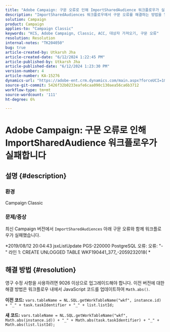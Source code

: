 ```yaml
---
title: "Adobe Campaign: 구문 오류로 인해 ImportSharedAudience 워크플로우가 실패합니다."
description: "ImportSharedAudiences 워크플로우에서 구문 오류를 해결하는 방법을 알아봅니다."
solution: Campaign
product: Campaign
applies-to: "Campaign Classic"
keywords: "KCS, Adobe Campaign, Classic, ACC, 대상자 가져오기, 구문 오류"
resolution: Resolution
internal-notes: "TK204050"
bug: true
article-created-by: Utkarsh Jha
article-created-date: "6/12/2024 1:22:45 PM"
article-published-by: Utkarsh Jha
article-published-date: "6/12/2024 1:23:30 PM"
version-number: 4
article-number: KA-15276
dynamics-url: "https://adobe-ent.crm.dynamics.com/main.aspx?forceUCI=1&pagetype=entityrecord&etn=knowledgearticle&id=f75670d8-be28-ef11-840a-00224808decd"
source-git-commit: 5426f32b0233eafe6caa090c130aea56ca6b3712
workflow-type: tm+mt
source-wordcount: '111'
ht-degree: 6%

---
```


# Adobe Campaign: 구문 오류로 인해 ImportSharedAudience 워크플로우가 실패합니다

## 설명 {#description}


### <b>환경</b>

Campaign Classic



### <b>문제/증상</b>

최신 Campaign 버전에서 `ImportSharedAudiences` 아래 구문 오류와 함께 워크플로우가 실패했습니다.

*2019/08/12 20:04:43 jsxListUpdate PGS-220000 PostgreSQL 오류: 오류: &quot;-&quot; 라인 1: CREATE UNLOGGED TABLE WKF190441_377_-2059232018( *


## 해결 방법 {#resolution}


영구 수정 사항을 사용하려면 9026 이상으로 업그레이드해야 합니다. 이전 버전에 대한 해결 방법은 워크플로우 내에서 JavaScript 코드를 업데이트하여 `Math.abs()`.

<b>이전 코드:</b>
`vars.tableName = NL.SQL.getWorkTableName("wkf", instance.id) + "_" + task.taskIdentifier + "_" + list.listId;`

<b>새 코드:</b>
`vars.tableName = NL.SQL.getWorkTableName("wkf", Math.abs(instance.id)) + "_" + Math.abs(task.taskIdentifier) + "_" + Math.abs(list.listId);`


